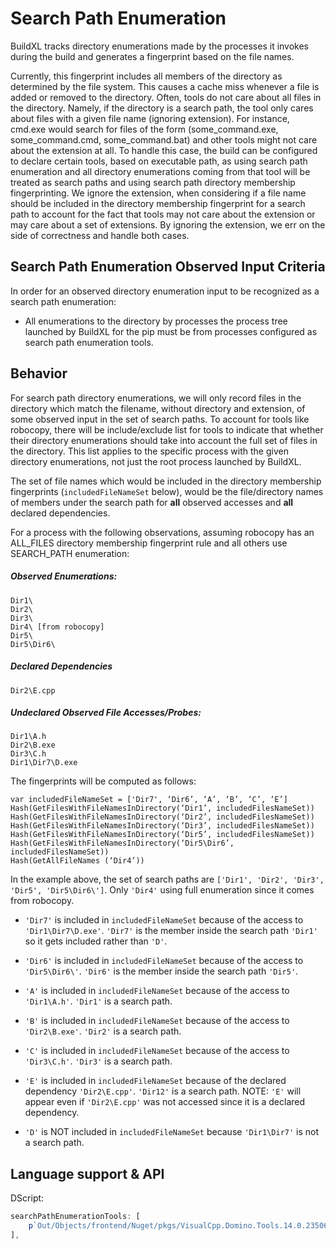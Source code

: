 # Search Path Enumeration
BuildXL tracks directory enumerations made by the processes it invokes during the build and generates a fingerprint based on the file names.

Currently, this fingerprint includes all members of the directory as determined by the file system. This causes a cache miss whenever a file is added or removed to the directory. Often, tools do not care about all files in the directory. Namely, if the directory is a search path, the tool only cares about files with a given file name (ignoring extension). For instance, cmd.exe would search for files of the form (some_command.exe, some_command.cmd, some_command.bat) and other tools might not care about the extension at all. To handle this case, the build can be configured to declare certain tools, based on executable path, as using search path enumeration and all directory enumerations coming from that tool will be treated as search paths and using search path directory membership fingerprinting. We ignore the extension, when considering if a file name should be included in the directory membership fingerprint for a search path to account for the fact that tools may not care about the extension or may care about a set of extensions. By ignoring the extension, we err on the side of correctness and handle both cases.

## Search Path Enumeration Observed Input Criteria
In order for an observed directory enumeration input to be recognized as a search path enumeration:

* All enumerations to the directory by processes the process tree launched by BuildXL for the pip must be from processes configured as search path enumeration tools.

## Behavior
For search path directory enumerations, we will only record files in the directory which match the filename, without directory and extension, of some observed input in the set of search paths. To account for tools like robocopy, there will be include/exclude list for tools to indicate that whether their directory enumerations should take into account the full set of files in the directory. This list applies to the specific process with the given directory enumerations, not just the root process launched by BuildXL.

The set of file names which would be included in the directory membership fingerprints (`includedFileNameSet` below), would be the file/directory names of members under the search path for **all** observed accesses and **all** declared dependencies.

For a process with the following observations, assuming robocopy has an ALL_FILES directory membership fingerprint rule and all others use SEARCH_PATH enumeration:

##### Observed Enumerations:

```
Dir1\
Dir2\
Dir3\
Dir4\ [from robocopy]
Dir5\
Dir5\Dir6\
```

##### Declared Dependencies
```
Dir2\E.cpp
```

##### Undeclared Observed File Accesses/Probes:
```
Dir1\A.h
Dir2\B.exe
Dir3\C.h
Dir1\Dir7\D.exe
```

The fingerprints will be computed as follows:
```
var includedFileNameSet = ['Dir7', ‘Dir6’, ‘A’, ‘B’, ‘C’, ‘E’]
Hash(GetFilesWithFileNamesInDirectory(‘Dir1’, includedFilesNameSet))
Hash(GetFilesWithFileNamesInDirectory(‘Dir2’, includedFilesNameSet))
Hash(GetFilesWithFileNamesInDirectory(‘Dir3’, includedFilesNameSet))
Hash(GetFilesWithFileNamesInDirectory(‘Dir5’, includedFilesNameSet))
Hash(GetFilesWithFileNamesInDirectory(‘Dir5\Dir6’, includedFilesNameSet))
Hash(GetAllFileNames (‘Dir4’))
```
In the example above, the set of search paths are `['Dir1', 'Dir2', 'Dir3', 'Dir5', 'Dir5\Dir6\']`. Only `'Dir4'` using full enumeration since it comes from robocopy.
 
* `'Dir7'` is included in `includedFileNameSet` because of the access to `'Dir1\Dir7\D.exe'`. `'Dir7'` is the member inside the search path `'Dir1'` so it gets included rather than `'D'`.
* `'Dir6'` is included in `includedFileNameSet` because of the access to `'Dir5\Dir6\'`. `'Dir6'` is the member inside the search path `'Dir5'`.
* `'A'` is included in `includedFileNameSet` because of the access to `'Dir1\A.h'`. `'Dir1'` is a search path.
* `'B'` is included in `includedFileNameSet` because of the access to `'Dir2\B.exe'`. `'Dir2'` is a search path.
* `'C'` is included in `includedFileNameSet` because of the access to `'Dir3\C.h'`. `'Dir3'` is a search path.
* `'E'` is included in `includedFileNameSet` because of the declared dependency `'Dir2\E.cpp'`. `'Dir12'` is a search path. NOTE: `'E'` will appear even if `'Dir2\E.cpp'` was not accessed since it is a declared dependency.

* `'D'` is NOT included in `includedFileNameSet` because `'Dir1\Dir7'` is not a search path.

## Language support & API

DScript:
```ts
searchPathEnumerationTools: [
	p`Out/Objects/frontend/Nuget/pkgs/VisualCpp.Domino.Tools.14.0.23506.1/bin/x86/cl.exe`
],
```
